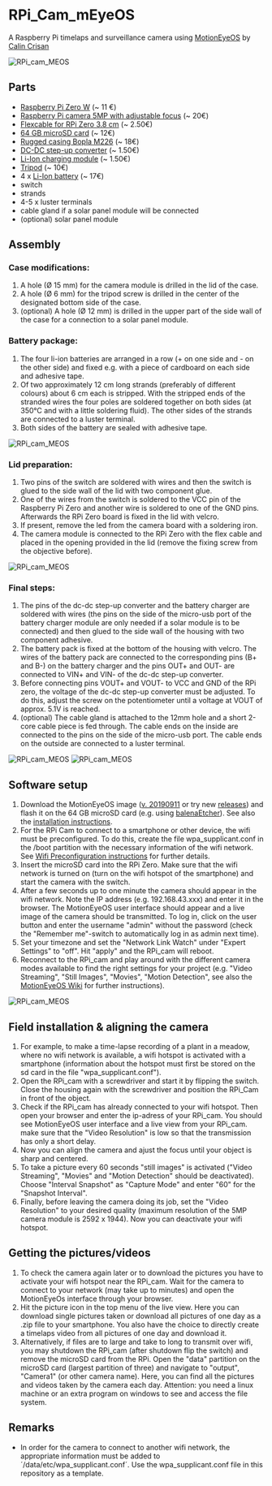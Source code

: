 # RPi_Cam_mEyeOS
A Raspberry Pi timelaps and surveillance camera using [MotionEyeOS](https://github.com/ccrisan/motioneyeos) by [Calin Crisan](https://github.com/ccrisan)

![RPi_cam_MEOS](RPi_cam_MEOS.png)

## Parts

* [Raspberry Pi Zero W](https://www.berrybase.de/raspberry-pi-zero-w?c=311
) (~ 11 €)
* [Raspberry Pi camera 5MP with adjustable focus](https://www.berrybase.de/raspberry-pi-co/raspberry-pi/kameras/kamera-f-252-r-raspberry-pi-mit-einstellbarem-fokus
) (~ 20€)
* [Flexcable for RPi Zero 3.8 cm](https://www.berrybase.de/raspberry-pi-co/raspberry-pi-zero/kabel-adapter/flexkabel-f-252-r-raspberry-pi-zero-und-kameramodul?number=RPIZ-FLEX-038
) (~ 2.50€)
* [64 GB microSD card](https://www.berrybase.de/raspberry-pi-co/raspberry-pi/speicherkarten/sandisk-ultra-microsdxc-a1-100mb/s-class-10-speicherkarte-43-adapter-64gb
) (~ 12€)
* [Rugged casing Bopla M226](https://www.conrad.de/de/p/bopla-euromas-m-226-universal-gehaeuse-120-x-80-x-85-polycarbonat-hellgrau-1-st-531727.html) (~ 18€)
* [DC-DC step-up converter](https://www.amazon.de/gp/product/B079H3YD8V/ref=ppx_yo_dt_b_asin_title_o02_s00?ie=UTF8&th=1
) (~ 1.50€)
* [Li-Ion charging module](https://www.amazon.de/IZOKEE-TP4056-Lademodul-Lithium-Batterie-Charger/dp/B077XW1XBJ/ref=sxbs_sxwds-stvp?__mk_de_DE=%C3%85M%C3%85%C5%BD%C3%95%C3%91&cv_ct_cx=Li+-+Ion+Batterie+Charger+Modul&keywords=Li+-+Ion+Batterie+Charger+Modul&pd_rd_i=B077XW1XBJ&pd_rd_r=69931434-6961-4c63-917f-98a28b135bbf&pd_rd_w=hV3Cf&pd_rd_wg=u14OT&pf_rd_p=1279cacd-3086-45e5-8936-5f39c5f4ad7b&pf_rd_r=777P96ET8ZHDM0WDSGDX&psc=1&qid=1585476913&s=industrial
) (~ 1.50€)
* [Tripod](https://www.amazon.de/gp/product/B00NFWN3YK/ref=ppx_yo_dt_b_asin_title_o04_s01?ie=UTF8&psc=1
) (~ 10€)
* 4 x [Li-Ion battery](https://www.akkuteile.de/lg-inr18650-m36-3-6v-3-7v-3600mah-lithium-ionen-akku_100642_2588
) (~ 17€)
* switch
* strands
* 4-5 x luster terminals
* cable gland if a solar panel module will be connected
* (optional) solar panel module

## Assembly
### Case modifications:
1. A hole (&#216; 15 mm) for the camera module is drilled in the lid of the case.
1. A hole (&#216; 6 mm) for the tripod screw is drilled in the center of the designated bottom side of the case.
1. (optional) A hole (&#216; 12 mm) is drilled in the upper part of the side wall of the case for a connection to a solar panel module.

### Battery package:
1. The four li-ion batteries are arranged in a row (+ on one side and - on the other side) and fixed e.g. with a piece of cardboard on each side and adhesive tape.
1. Of two approximately 12 cm long strands (preferably of different colours) about 6 cm each is stripped. With the stripped ends of the stranded wires the four poles are soldered together on both sides (at 350°C and with a little soldering fluid). The other sides of the strands are connected to a luster terminal.
1. Both sides of the battery are sealed with adhesive tape.

![RPi_cam_MEOS](RPi_cam_MEOS_akku.png)

### Lid preparation:
1. Two pins of the switch are soldered with wires and then the switch is glued to the side wall of the lid with two component glue.
1. One of the wires from the switch is soldered to the VCC pin of the Raspberry Pi Zero and another wire is soldered to one of the GND pins. Afterwards the RPi Zero board is fixed in the lid with velcro.
1. If present, remove the led from the camera board with a soldering iron.
1. The camera module is connected to the RPi Zero with the flex cable and placed in the opening provided in the lid (remove the fixing screw from the objective before).

![RPi_cam_MEOS](RPi_cam_MEOS_lid.png)

### Final steps:
1. The pins of the dc-dc step-up converter and the battery charger are soldered with wires (the pins on the side of the micro-usb port of the battery charger module are only needed if a solar module is to be connected) and then glued to the side wall of the housing with two component adhesive.
1. The battery pack is fixed at the bottom of the housing with velcro. The wires of the battery pack are connected to the corresponding pins (B+ and B-) on the battery charger and the pins OUT+ and OUT- are connected to VIN+ and VIN- of the dc-dc step-up converter.
1. Before connecting pins VOUT+ and VOUT- to VCC and GND of the RPi zero, the voltage of the dc-dc step-up converter must be adjusted. To do this, adjust the screw on the potentiometer until a voltage at VOUT of approx. 5.1V is reached.
1. (optional) The cable gland is attached to the 12mm hole and a short 2-core cable piece is fed through. The cable ends on the inside are connected to the pins on the side of the micro-usb port. The cable ends on the outside are connected to a luster terminal.

![RPi_cam_MEOS](RPi_cam_MEOS_modules.png)
![RPi_cam_MEOS](RPi_cam_MEOS_inside.png)

## Software setup
1. Download the MotionEyeOS image ([v. 20190911](https://github.com/ccrisan/motioneyeos/releases/download/20190911/motioneyeos-raspberrypi-20190911.img.xz) or try new [releases](https://github.com/ccrisan/motioneyeos/releases)) and flash it on the 64 GB microSD card (e.g. using [balenaEtcher](https://www.balena.io/etcher/)). See also the [installation instructions](https://www.balena.io/etcher/).
1. For the RPi Cam to connect to a smartphone or other device, the wifi must be preconfigured. To do this, create the file wpa_supplicant.conf in the /boot partition with the necessary information of the wifi network. See [Wifi Preconfiguration instructions](https://github.com/ccrisan/motioneyeos/wiki/Wifi-Preconfiguration) for further details.
1. Insert the microSD card into the RPi Zero. Make sure that the wifi network is turned on (turn on the wifi hotspot of the smartphone) and start the camera with the switch.
1. After a few seconds up to one minute the camera should appear in the wifi network. Note the IP address (e.g. 192.168.43.xxx) and enter it in the browser. The MotionEyeOS user interface should appear and a live image of the camera should be transmitted. To log in, click on the user button and enter the username "admin" without the password (check the "Remember me"-switch to automatically log in as admin next time).
1. Set your timezone and set the "Network Link Watch" under "Expert Settings" to "off". Hit "apply" and the RPi_cam will reboot.
1. Reconnect to the RPi_cam and play around with the different camera modes 
available to find the right settings for your project (e.g. "Video Streaming", 
"Still Images", "Movies", "Motion Detection", see also the [MotionEyeOS Wiki](https://github.com/ccrisan/motioneyeos/wiki) for further instructions).

![RPi_cam_MEOS](RPi_cam_MEOS_OS.png)

## Field installation & aligning the camera 

1. For example, to make a time-lapse recording of a plant in a meadow, where no
 wifi network is available, a wifi hotspot is activated with a smartphone 
(information about the hotspot must first be stored on the sd card in the file 
"wpa_supplicant.conf").
1. Open the RPi_cam with a screwdriver and start it by flipping the switch. 
Close the housing again with the screwdriver and position the RPi_Cam in front 
of the object.
1. Check if the RPi_cam has already connected to your wifi hotspot. Then open 
your browser and enter the ip-adress of your RPi_cam. You should see MotionEyeOS
user interface and a live view from your RPi_cam. make sure that the 
"Video Resolution" is low so that the transmission has only a short delay.
1. Now you can align the camera and ajust the focus until your object is
 sharp and centered. 
1. To take a picture every 60 seconds "still images" is activated ("Video Streaming", "Movies" and "Motion Detection" should be deactivated). Choose "Interval Snapshot" as "Capture Mode" and enter "60" for the "Snapshot Interval".
1. Finally, before leaving the camera doing its job, set the "Video Resolution"
 to your desired quality (maximum resolution of the 5MP camera module is 2592 x 1944). Now you can deactivate your wifi hotspot.

## Getting the pictures/videos

1. To check the camera again later or to download the pictures you have to activate your wifi hotspot near the RPi_cam. 
Wait for the camera to connect to your network (may take up to minutes) and open the MotionEyeOs interface through your browser. 
1. Hit the picture icon in the top menu of the live view. Here you can download 
single pictures taken or download all pictures of one day as a .zip file to your smartphone. 
You also have the choice to directly create a timelaps video from all pictures of one day and
download it.
1. Alternatively, if files are to large and take to long to transmit over wifi, you may shutdown the 
RPi_cam (after shutdown flip the switch) and remove the microSD card from the RPi. 
Open the "data" partition on the microSD card (largest partition of three) and 
navigate to "output", "Camera1" (or other camera name). Here, you can find all the pictures
and videos taken by the camera each day. Attention: you need a linux machine or an 
extra program on windows to see and access the file system.

## Remarks

* In order for the camera to connect to another wifi network, the appropriate 
information must be added to ´/data/etc/wpa_supplicant.conf´. Use the wpa_supplicant.conf
file in this repository as a template.
